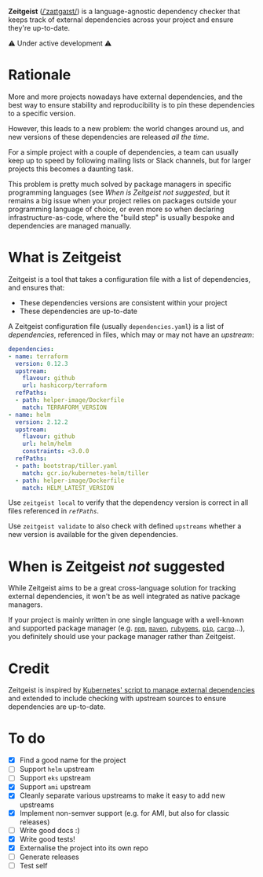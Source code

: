 **Zeitgeist** ([/ˈzaɪtɡaɪst/](https://en.wikipedia.org/wiki/Help:IPA/English)) is a language-agnostic dependency checker that keeps track of external dependencies across your project and ensure they're up-to-date.

⚠️ Under active development ⚠️

Rationale
=========

More and more projects nowadays have external dependencies, and the best way to ensure stability and reproducibility is to pin these dependencies to a specific version.

However, this leads to a new problem: the world changes around us, and new versions of these dependencies are released _all the time_.

For a simple project with a couple of dependencies, a team can usually keep up to speed by following mailing lists or Slack channels, but for larger projects this becomes a daunting task.

This problem is pretty much solved by package managers in specific programming languages (see _When is Zeitgeist _not_ suggested_, but it remains a big issue when your project relies on packages outside your programming language of choice, or even more so when declaring infrastructure-as-code, where the "build step" is usually bespoke and dependencies are managed manually.

What is Zeitgeist
=================

Zeitgeist is a tool that takes a configuration file with a list of dependencies, and ensures that:

- These dependencies versions are consistent within your project
- These dependencies are up-to-date

A Zeitgeist configuration file (usually `dependencies.yaml`) is a list of _dependencies_, referenced in files, which may or may not have an _upstream_:

```yaml
dependencies:
- name: terraform
  version: 0.12.3
  upstream:
    flavour: github
    url: hashicorp/terraform
  refPaths:
  - path: helper-image/Dockerfile
    match: TERRAFORM_VERSION
- name: helm
  version: 2.12.2
  upstream:
    flavour: github
    url: helm/helm
    constraints: <3.0.0
  refPaths:
  - path: bootstrap/tiller.yaml
    match: gcr.io/kubernetes-helm/tiller
  - path: helper-image/Dockerfile
    match: HELM_LATEST_VERSION
```

Use `zeitgeist local` to verify that the dependency version is correct in all files referenced in _`refPaths`_.

Use `zeitgeist validate` to also check with defined `upstreams` whether a new version is available for the given dependencies.

When is Zeitgeist _not_ suggested
=================================

While Zeitgeist aims to be a great cross-language solution for tracking external dependencies, it won't be as well integrated as native package managers.

If your project is mainly written in one single language with a well-known and supported package manager (e.g. [`npm`](https://www.npmjs.com/), [`maven`](https://maven.apache.org/), [`rubygems`](https://rubygems.org/), [`pip`](https://pypi.org/project/pip/), [`cargo`](https://crates.io/)...), you definitely should use your package manager rather than Zeitgeist.

Credit
======

Zeitgeist is inspired by [Kubernetes' script to manage external dependencies](https://groups.google.com/forum/?pli=1#!topic/kubernetes-dev/cTaYyb1a18I) and extended to include checking with upstream sources to ensure dependencies are up-to-date.

To do
=====

- [x] Find a good name for the project
- [ ] Support `helm` upstream
- [ ] Support `eks` upstream
- [x] Support `ami` upstream
- [x] Cleanly separate various upstreams to make it easy to add new upstreams
- [x] Implement non-semver support (e.g. for AMI, but also for classic releases)
- [ ] Write good docs :)
- [x] Write good tests!
- [x] Externalise the project into its own repo
- [ ] Generate releases
- [ ] Test self
